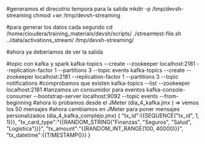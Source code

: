 #generamos el direcotrio tempora para la salida
mkdir -p /tmp/devsh-streaming
chmod +wr /tmp/devsh-streaming


#para generar los datos cada segundo
cd /home/cloudera/training_materials/devsh/scripts/
./streamtest-file.sh ../data/activations_stream/ /tmp/devsh-streaming/

#ahora ya deberiamos de ver la salida

#topic con kafka y spark
kafka-topics --create --zookeeper localhost:2181 --replication-factor 1 --partitions 3 --topic events
kafka-topics --create --zookeeper localhost:2181 --replication-factor 1 --partitions 3 --topic notifications
#comprobamos que existen
kafka-topics --list --zookeeper localhost:2181
#lanzamos un consumidor para eventos
kafka-console-consumer --bootstrap-server localhost:9092 --topic events --from-beginning
#ahora lo probamos desde el JMeter (dia_4_kafka.jmx ) => vemos los 50 mensajes
#ahora cambiamos en JMeter para poner mensajes personalizados (dia_4_kafka_complejo.jmx)
{
        "tx_id":{{SEQUENCE("tx_id", 1, 1)}},
        "tx_card_type":"{{RANDOM_STRING("Finanzas", "Seguros", "Salud", "Logistica")}}",
        "tx_amount":"{{RANDOM_INT_RANGE(100, 40000)}}",
        "tx_datetime":{{TIMESTAMP()}}
}
